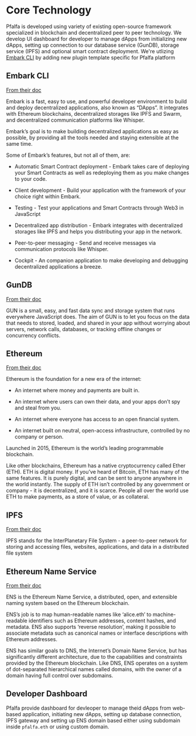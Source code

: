 # Core Technology

Pfalfa is developed using variety of existing open-source framework specialized in blockchain and decentralized peer to peer technology. We develop UI dashboard for developer to manage dApps from initializing new dApps, setting up connection to our database service (GunDB), storage service (IPFS) and optional smart contract deployment. We're utlizing [Embark CLI](https://embark.status.im/) by adding new plugin template specific for Pfalfa platform

## Embark CLI

[From their doc](https://embark.status.im/docs/overview.html)

Embark is a fast, easy to use, and powerful developer environment to build and deploy decentralized applications, also known as “DApps”. It integrates with Ethereum blockchains, decentralized storages like IPFS and Swarm, and decentralized communication platforms like Whisper.

Embark’s goal is to make building decentralized applications as easy as possible, by providing all the tools needed and staying extensible at the same time.

Some of Embark’s features, but not all of them, are:

* Automatic Smart Contract deployment - Embark takes care of deploying your Smart Contracts as well as redeploying them as you make changes to your code. 

* Client development - Build your application with the framework of your choice right within Embark.

* Testing - Test your applications and Smart Contracts through Web3 in JavaScript

* Decentralized app distribution - Embark integrates with decentralized storages like IPFS and helps you distributing your app in the network. 

* Peer-to-peer messaging - Send and receive messages via communication protocols like Whisper. 

* Cockpit - An companion application to make developing and debugging decentralized applications a breeze. 

## GunDB

[From their doc](https://gun.eco/docs/Introduction)

GUN is a small, easy, and fast data sync and storage system that runs everywhere JavaScript does. The aim of GUN is to let you focus on the data that needs to stored, loaded, and shared in your app without worrying about servers, network calls, databases, or tracking offline changes or concurrency conflicts.

## Ethereum

[From their doc](https://www.ethereum.org/beginners/)

Ethereum is the foundation for a new era of the internet:

* An internet where money and payments are built in.

* An internet where users can own their data, and your apps don’t spy and steal from you.
* An internet where everyone has access to an open financial system.
* An internet built on neutral, open-access infrastructure, controlled by no company or person.

Launched in 2015, Ethereum is the world’s leading programmable blockchain.

Like other blockchains, Ethereum has a native cryptocurrency called Ether (ETH). ETH is digital money. If you’ve heard of Bitcoin, ETH has many of the same features. It is purely digital, and can be sent to anyone anywhere in the world instantly. The supply of ETH isn’t controlled by any government or company - it is decentralized, and it is scarce. People all over the world use ETH to make payments, as a store of value, or as collateral.

## IPFS

[From their doc](https://docs.ipfs.io/introduction/)

IPFS stands for the InterPlanetary File System - a peer-to-peer network for storing and accessing files, websites, applications, and data in a distributed file system

## Ethereum Name Service

[From their doc](https://docs.ens.domains/)

ENS is the Ethereum Name Service, a distributed, open, and extensible naming system based on the Ethereum blockchain.

ENS’s job is to map human-readable names like ‘alice.eth’ to machine-readable identifiers such as Ethereum addresses, content hashes, and metadata. ENS also supports ‘reverse resolution’, making it possible to associate metadata such as canonical names or interface descriptions with Ethereum addresses.

ENS has similar goals to DNS, the Internet’s Domain Name Service, but has significantly different architecture, due to the capabilities and constraints provided by the Ethereum blockchain. Like DNS, ENS operates on a system of dot-separated hierarchical names called domains, with the owner of a domain having full control over subdomains.

## Developer Dashboard

Pfalfa provide dashboard for devleoper to manage theid dApps from web-based application, initiating new dApps, setting up database connection, IPFS gateway and setting up ENS domain based either using subdomain inside `pfalfa.eth` or using custom domain.
